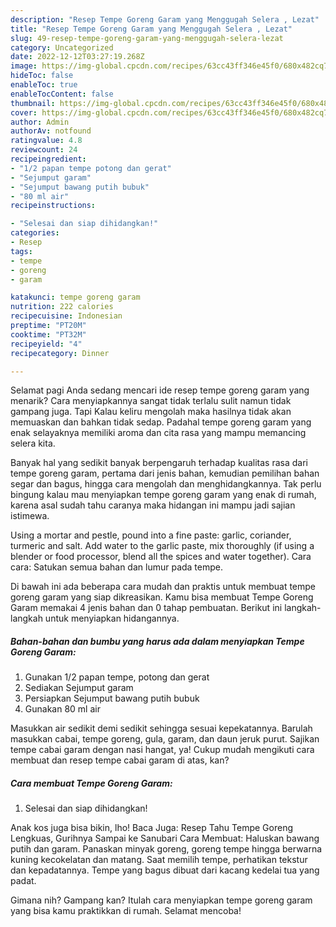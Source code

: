 ```yaml
---
description: "Resep Tempe Goreng Garam yang Menggugah Selera , Lezat"
title: "Resep Tempe Goreng Garam yang Menggugah Selera , Lezat"
slug: 49-resep-tempe-goreng-garam-yang-menggugah-selera-lezat
category: Uncategorized
date: 2022-12-12T03:27:19.268Z
image: https://img-global.cpcdn.com/recipes/63cc43ff346e45f0/680x482cq70/tempe-goreng-garam-foto-resep-utama.jpg
hideToc: false
enableToc: true
enableTocContent: false
thumbnail: https://img-global.cpcdn.com/recipes/63cc43ff346e45f0/680x482cq70/tempe-goreng-garam-foto-resep-utama.jpg
cover: https://img-global.cpcdn.com/recipes/63cc43ff346e45f0/680x482cq70/tempe-goreng-garam-foto-resep-utama.jpg
author: Admin
authorAv: notfound
ratingvalue: 4.8
reviewcount: 24
recipeingredient:
- "1/2 papan tempe potong dan gerat"
- "Sejumput garam"
- "Sejumput bawang putih bubuk"
- "80 ml air"
recipeinstructions:

- "Selesai dan siap dihidangkan!"
categories:
- Resep
tags:
- tempe
- goreng
- garam

katakunci: tempe goreng garam 
nutrition: 222 calories
recipecuisine: Indonesian
preptime: "PT20M"
cooktime: "PT32M"
recipeyield: "4"
recipecategory: Dinner

---
```



Selamat pagi Anda sedang mencari ide resep tempe goreng garam yang menarik? Cara menyiapkannya sangat tidak terlalu sulit namun tidak gampang juga. Tapi Kalau keliru mengolah maka hasilnya tidak akan memuaskan dan bahkan tidak sedap. Padahal tempe goreng garam yang enak selayaknya memiliki aroma dan cita rasa yang mampu memancing selera kita.


Banyak hal yang sedikit banyak berpengaruh terhadap kualitas rasa dari tempe goreng garam, pertama dari jenis bahan, kemudian pemilihan bahan segar dan bagus, hingga cara mengolah dan menghidangkannya. Tak perlu bingung kalau mau menyiapkan tempe goreng garam yang enak di rumah, karena asal sudah tahu caranya maka hidangan ini mampu jadi sajian istimewa.

Using a mortar and pestle, pound into a fine paste: garlic, coriander, turmeric and salt. Add water to the garlic paste, mix thoroughly (if using a blender or food processor, blend all the spices and water together). Cara cara: Satukan semua bahan dan lumur pada tempe.


Di bawah ini ada beberapa cara mudah dan praktis untuk membuat tempe goreng garam yang siap dikreasikan. Kamu bisa membuat Tempe Goreng Garam memakai 4 jenis bahan dan 0 tahap pembuatan. Berikut ini langkah-langkah untuk menyiapkan hidangannya.

<!--inarticleads1-->

##### Bahan-bahan dan bumbu yang harus ada dalam menyiapkan Tempe Goreng Garam:

1. Gunakan 1/2 papan tempe, potong dan gerat
1. Sediakan Sejumput garam
1. Persiapkan Sejumput bawang putih bubuk
1. Gunakan 80 ml air


Masukkan air sedikit demi sedikit sehingga sesuai kepekatannya. Barulah masukkan cabai, tempe goreng, gula, garam, dan daun jeruk purut. Sajikan tempe cabai garam dengan nasi hangat, ya! Cukup mudah mengikuti cara membuat dan resep tempe cabai garam di atas, kan? 

<!--inarticleads2-->

##### Cara membuat Tempe Goreng Garam:


1. Selesai dan siap dihidangkan!

Anak kos juga bisa bikin, lho! Baca Juga: Resep Tahu Tempe Goreng Lengkuas, Gurihnya Sampai ke Sanubari Cara Membuat: Haluskan bawang putih dan garam. Panaskan minyak goreng, goreng tempe hingga berwarna kuning kecokelatan dan matang. Saat memilih tempe, perhatikan tekstur dan kepadatannya. Tempe yang bagus dibuat dari kacang kedelai tua yang padat. 

Gimana nih? Gampang kan? Itulah cara menyiapkan tempe goreng garam yang bisa kamu praktikkan di rumah. Selamat mencoba!
